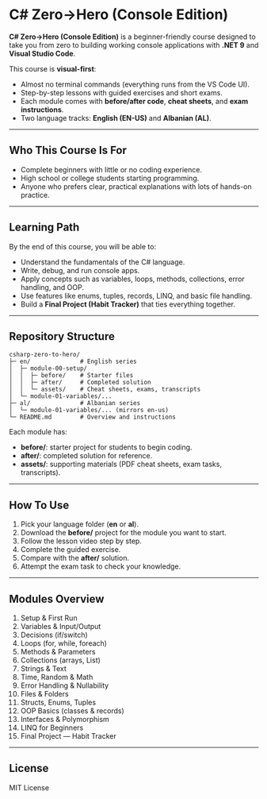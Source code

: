 
# C# Zero→Hero (Console Edition)

**C# Zero→Hero (Console Edition)** is a beginner-friendly course designed to take you from zero to building working console applications with **.NET 9** and **Visual Studio Code**.

This course is **visual-first**:  
- Almost no terminal commands (everything runs from the VS Code UI).  
- Step-by-step lessons with guided exercises and short exams.  
- Each module comes with **before/after code**, **cheat sheets**, and **exam instructions**.  
- Two language tracks: **English (EN-US)** and **Albanian (AL)**.

---

## Who This Course Is For
- Complete beginners with little or no coding experience.  
- High school or college students starting programming.  
- Anyone who prefers clear, practical explanations with lots of hands-on practice.

---

## Learning Path

By the end of this course, you will be able to:  
- Understand the fundamentals of the C# language.  
- Write, debug, and run console apps.  
- Apply concepts such as variables, loops, methods, collections, error handling, and OOP.  
- Use features like enums, tuples, records, LINQ, and basic file handling.  
- Build a **Final Project (Habit Tracker)** that ties everything together.

---

## Repository Structure

```
csharp-zero-to-hero/
├─ en/              # English series
│  ├─ module-00-setup/
│  │  ├─ before/    # Starter files
│  │  ├─ after/     # Completed solution
│  │  └─ assets/    # Cheat sheets, exams, transcripts
│  └─ module-01-variables/...
├─ al/              # Albanian series
│  └─ module-01-variables/... (mirrors en-us)
└─ README.md        # Overview and instructions
```

Each module has:  
- **before/**: starter project for students to begin coding.  
- **after/**: completed solution for reference.  
- **assets/**: supporting materials (PDF cheat sheets, exam tasks, transcripts).

---

## How To Use

1. Pick your language folder (**en** or **al**).  
2. Download the **before/** project for the module you want to start.  
3. Follow the lesson video step by step.  
4. Complete the guided exercise.  
5. Compare with the **after/** solution.  
6. Attempt the exam task to check your knowledge.

---

## Modules Overview

1. Setup & First Run  
2. Variables & Input/Output  
3. Decisions (if/switch)  
4. Loops (for, while, foreach)  
5. Methods & Parameters  
6. Collections (arrays, List<T>)  
7. Strings & Text  
8. Time, Random & Math  
9. Error Handling & Nullability  
10. Files & Folders  
11. Structs, Enums, Tuples  
12. OOP Basics (classes & records)  
13. Interfaces & Polymorphism  
14. LINQ for Beginners  
15. Final Project — Habit Tracker  

---

## License
MIT License
